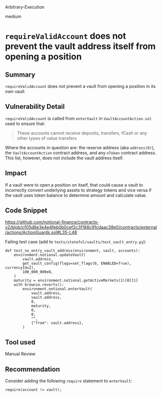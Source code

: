 Arbitrary-Execution

medium

# `requireValidAccount` does not prevent the vault address itself from opening a position

## Summary
`requireValidAccount` does not prevent a vault from opening a position in its own vault

## Vulnerability Detail
`requireValidAccount` is called from `enterVault` in `VaultAccountAction.sol` used to ensure that:

> These accounts cannot receive deposits, transfers, fCash or any other types of value transfers

Where the accounts in question are: the reserve address (aka `address(0)`), the `VaultAccountAction` contract address, and any `nToken` contract address. This list, however, does not include the vault address itself.

## Impact
If a vault were to open a position on itself, that could cause a vault to incorrectly convert underlying assets to strategy tokens and vice versa if the vault uses token balance to determine amount and calculate value.

## Code Snippet
https://github.com/notional-finance/contracts-v2/blob/cf05d8e3e4e4feb0b0cef2c3f188c91cdaac38e0/contracts/external/actions/ActionGuards.sol#L35-L48

Failing test case (add to `tests/stateful/vaults/test_vault_entry.py`):
```python3
def test_no_entry_vault_address(environment, vault, accounts):
    environment.notional.updateVault(
        vault.address,
        get_vault_config(flags=set_flags(0, ENABLED=True), currencyId=2),
        100_000_000e8,
    )
    maturity = environment.notional.getActiveMarkets(1)[0][1]
    with brownie.reverts():
        environment.notional.enterVault(
            vault.address,
            vault.address,
            0,
            maturity,
            0,
            0,
            "",
            {"from": vault.address},
        )
```

## Tool used

Manual Review

## Recommendation
Consider adding the following `require` statement to `enterVault`:
```solidity
require(account != vault);
```
